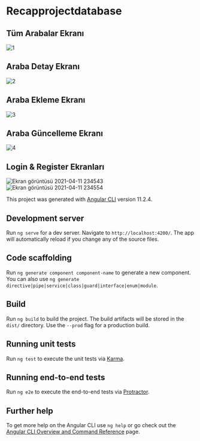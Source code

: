 # Recapprojectdatabase

## Tüm Arabalar Ekranı
![1](https://user-images.githubusercontent.com/70206176/115161960-4572ca00-a0a9-11eb-9794-ad7a10d3dd60.jpg)

## Araba Detay Ekranı
![2](https://user-images.githubusercontent.com/70206176/115161996-7a7f1c80-a0a9-11eb-8682-72503c0641d1.jpg)

## Araba Ekleme Ekranı
![3](https://user-images.githubusercontent.com/70206176/115161980-61766b80-a0a9-11eb-98a4-6879572afcee.jpg)

## Araba Güncelleme Ekranı
![4](https://user-images.githubusercontent.com/70206176/115162041-c16d1200-a0a9-11eb-8047-ae04174a4fa8.jpg)


## Login & Register Ekranları
![Ekran görüntüsü 2021-04-11 234543](https://user-images.githubusercontent.com/70206176/115162027-b1edc900-a0a9-11eb-93d3-0ba707111208.jpg)
![Ekran görüntüsü 2021-04-11 234554](https://user-images.githubusercontent.com/70206176/115162030-b4e8b980-a0a9-11eb-91e9-1d5be90d71a9.jpg)


This project was generated with [Angular CLI](https://github.com/angular/angular-cli) version 11.2.4.

## Development server

Run `ng serve` for a dev server. Navigate to `http://localhost:4200/`. The app will automatically reload if you change any of the source files.

## Code scaffolding

Run `ng generate component component-name` to generate a new component. You can also use `ng generate directive|pipe|service|class|guard|interface|enum|module`.

## Build

Run `ng build` to build the project. The build artifacts will be stored in the `dist/` directory. Use the `--prod` flag for a production build.

## Running unit tests

Run `ng test` to execute the unit tests via [Karma](https://karma-runner.github.io).

## Running end-to-end tests

Run `ng e2e` to execute the end-to-end tests via [Protractor](http://www.protractortest.org/).

## Further help

To get more help on the Angular CLI use `ng help` or go check out the [Angular CLI Overview and Command Reference](https://angular.io/cli) page.
